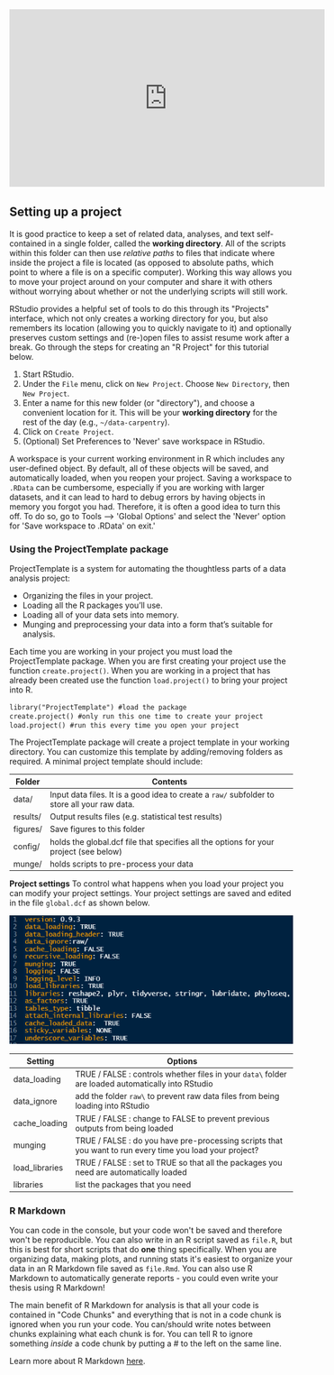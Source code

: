 <div class="row video">
   <iframe id="video" width="560" height="315" src="https://www.youtube.com/embed/cPe12V0Fbg8" frameborder="0" allow="autoplay; encrypted-media"
       allowfullscreen></iframe>
</div>

## Setting up a project

It is good practice to keep a set of related data, analyses, and text
self-contained in a single folder, called the **working directory**. All of the
scripts within this folder can then use *relative paths* to files that indicate
where inside the project a file is located (as opposed to absolute paths, which
point to where a file is on a specific computer). Working this way allows you to
move your project around on your computer and share it with others
without worrying about whether or not the underlying scripts will still work.

RStudio provides a helpful set of tools to do this through its "Projects"
interface, which not only creates a working directory for you, but also
remembers its location (allowing you to quickly navigate to it) and optionally
preserves custom settings and (re-)open files to assist resume work after
a break. Go through the steps for creating an "R Project" for this tutorial
below.

1.  Start RStudio.
2.  Under the `File` menu, click on `New Project`. Choose `New Directory`, then
    `New Project`.
3.  Enter a name for this new folder (or "directory"), and choose a convenient
    location for it. This will be your **working directory** for the rest of the
    day (e.g., `~/data-carpentry`).
4.  Click on `Create Project`.
5.  (Optional) Set Preferences to 'Never' save workspace in RStudio.

A workspace is your current working environment in R which includes any
user-defined object. By default, all of these objects will be saved, and
automatically loaded, when you reopen your project. Saving a workspace to
`.RData` can be cumbersome, especially if you are working with larger datasets,
and it can lead to hard to debug errors by having objects in memory you forgot
you had. Therefore, it is often a good idea to turn this off. To do so, go to
Tools --\> 'Global Options' and select the 'Never' option for
'Save workspace to .RData' on exit.'

### Using the ProjectTemplate package

ProjectTemplate is a system for automating the thoughtless parts of a data analysis project:

- Organizing the files in your project.
- Loading all the R packages you’ll use.
- Loading all of your data sets into memory.
- Munging and preprocessing your data into a form that’s suitable for analysis.

Each time you are working in your project you must load the ProjectTemplate package. 
When you are first creating your project use the function `create.project()`. When you
are working in a project that has already been created use the function `load.project()` 
to bring your project into R.
```
library("ProjectTemplate") #load the package
create.project() #only run this one time to create your project
load.project() #run this every time you open your project
```

The ProjectTemplate package will create a project template in your working directory. You can customize this template
by adding/removing folders as required. A minimal project template should include: 

| Folder | Contents |
| --- | --- |
| data/ | Input data files. It is a good idea to create a `raw/` subfolder to store all your raw data. |
| results/ | Output results files (e.g. statistical test results) |
| figures/ | Save figures to this folder | 
| config/ | holds the global.dcf file that specifies all the options for your project (see below) | 
| munge/ | holds scripts to pre-process your data |

**Project settings**
To control what happens when you load your project you can modify your project settings. 
Your project settings are saved and edited in the file `global.dcf` as shown below. 

![](images/global-config.PNG)

| Setting | Options |
| --- | --- |
| data_loading | TRUE / FALSE : controls whether files in your `data\` folder are loaded automatically into RStudio |
| data_ignore | add the folder `raw\` to prevent raw data files from being loading into RStudio |
| cache_loading | TRUE / FALSE : change to FALSE to prevent previous outputs from being loaded |
| munging | TRUE / FALSE : do you have pre-processing scripts that you want to run every time you load your project? |
| load_libraries | TRUE / FALSE : set to TRUE so that all the packages you need are automatically loaded | 
| libraries | list the packages that you need |

### R Markdown

You can code in the console, but your code won't be saved and therefore won't be reproducible. You can also write in an R script saved
as `file.R`, but this is best for short scripts that do **one** thing specifically. When you are organizing data, making plots, and 
running stats it's easiest to organize your data in an R Markdown file saved as `file.Rmd`. You can also use R Markdown to automatically 
generate reports - you could even write your thesis using R Markdown!

The main benefit of R Markdown for analysis is that all your code is contained in "Code Chunks" and everything that is not in a code chunk
is ignored when you run your code. You can/should write notes between chunks explaining what each chunk is for. You can tell R to ignore 
something _inside_ a code chunk by putting a # to the left on the same line. 

Learn more about R Markdown [here](https://rmarkdown.rstudio.com/lesson-1.html).



